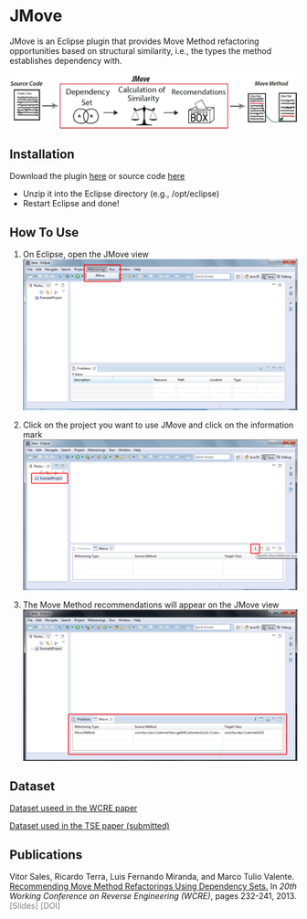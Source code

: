 # JMove
JMove is an Eclipse plugin that provides Move Method refactoring opportunities based on structural similarity, i.e., the types the method establishes dependency with.

![jmove-architecture](/images/arq44.jpg)

## Installation
Download the plugin [here](http://aserg.labsoft.dcc.ufmg.br/jmove2/files/JMove.zip) or source code [here](https://github.com/aserg-ufmg/jmove)

* Unzip it into the Eclipse directory (e.g., /opt/eclipse)
* Restart Eclipse and done!

## How To Use

1. On Eclipse, open the JMove view
![jmove-1](/images/i1.jpg)

2. Click on the project you want to use JMove and click on the information mark
![jmove-2](/images/i2.jpg)

3. The Move Method recommendations will appear on the JMove view
![jmove-3](/images/i3.jpg)

## Dataset

[Dataset useed in the WCRE paper](https://github.com/aserg-ufmg/jmove/dataset-wcre)

[Dataset used in the TSE paper (submitted)](https://github.com/aserg-ufmg/jmove/dataset-tse)

## Publications

Vitor Sales, Ricardo Terra, Luis Fernando Miranda, and Marco Tulio Valente. 
<a href="http://www.dcc.ufmg.br/~mtov/pub/2013_wcre_jmove.pdf">
Recommending Move Method Refactorings Using Dependency Sets.</a>
In <em>20th Working Conference on Reverse Engineering (WCRE)</em>, pages 232-241, 2013. 
<a style="color:#808080;text-decoration:none" href="https://speakerdeck.com/aserg_ufmg/recommending-move-method-refactorings-using-dependency-sets-wcre-2013"> [Slides]</a> <a style="color:#808080;text-decoration:none" href="http://dx.doi.org/10.1109/WCRE.2013.6671298"> [DOI]</a>
